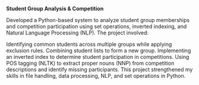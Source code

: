 **Student Group Analysis & Competition**

Developed a Python-based system to analyze student group memberships and competition participation using set operations, inverted indexing, and Natural Language Processing (NLP). The project involved:

Identifying common students across multiple groups while applying exclusion rules.
Combining student lists to form a new group.
Implementing an inverted index to determine student participation in competitions.
Using POS tagging (NLTK) to extract proper nouns (NNP) from competition descriptions and identify missing participants.
This project strengthened my skills in file handling, data processing, NLP, and set operations in Python.
